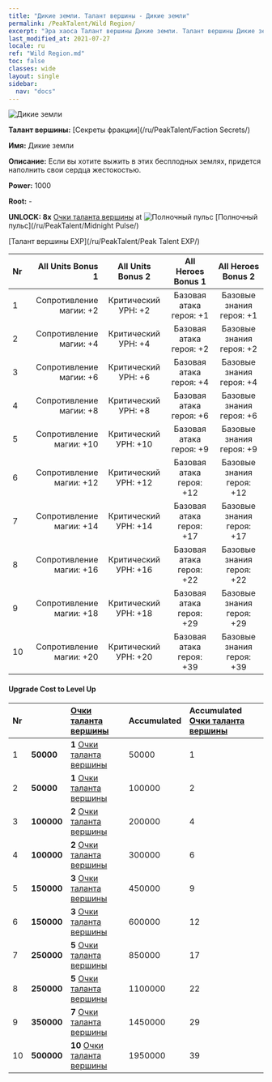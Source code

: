 ```yaml
---
title: "Дикие земли. Талант вершины - Дикие земли"
permalink: /PeakTalent/Wild Region/
excerpt: "Эра хаоса Талант вершины Дикие земли. Талант вершины Дикие земли. Дикие земли"
last_modified_at: 2021-07-27
locale: ru
ref: "Wild Region.md"
toc: false
classes: wide
layout: single
sidebar:
  nav: "docs"
---
```


  ![Дикие земли](/images/pt/talent_3010.png)

  **Талант вершины:** [Секреты фракции](/ru/PeakTalent/Faction Secrets/)

  **Имя:** Дикие земли

  **Описание:** Если вы хотите выжить в этих бесплодных землях, придется наполнить свои сердца жестокостью.

  **Power:** 1000

  **Root:** -

  **UNLOCK: 8x** [Очки таланта вершины](/ItemsRU/con_934/) at ![Полночный пульс](/images/pt/talent_3009.png) [Полночный пульс](/ru/PeakTalent/Midnight Pulse/)

  [Талант вершины EXP](/ru/PeakTalent/Peak Talent EXP/)

  | Nr | All Units Bonus 1 | All Units Bonus 2 | All Heroes Bonus 1 | All Heroes Bonus 2 |
  |:---|--------------:|:-------------:|:-------------:|:-------------:|
  | 1 | Сопротивление магии: +2 | Критический УРН: +2 | Базовая атака героя: +1 | Базовые знания героя: +1 |
  | 2 | Сопротивление магии: +4 | Критический УРН: +4 | Базовая атака героя: +2 | Базовые знания героя: +2 |
  | 3 | Сопротивление магии: +6 | Критический УРН: +6 | Базовая атака героя: +4 | Базовые знания героя: +4 |
  | 4 | Сопротивление магии: +8 | Критический УРН: +8 | Базовая атака героя: +6 | Базовые знания героя: +6 |
  | 5 | Сопротивление магии: +10 | Критический УРН: +10 | Базовая атака героя: +9 | Базовые знания героя: +9 |
  | 6 | Сопротивление магии: +12 | Критический УРН: +12 | Базовая атака героя: +12 | Базовые знания героя: +12 |
  | 7 | Сопротивление магии: +14 | Критический УРН: +14 | Базовая атака героя: +17 | Базовые знания героя: +17 |
  | 8 | Сопротивление магии: +16 | Критический УРН: +16 | Базовая атака героя: +22 | Базовые знания героя: +22 |
  | 9 | Сопротивление магии: +18 | Критический УРН: +18 | Базовая атака героя: +29 | Базовые знания героя: +29 |
  | 10 | Сопротивление магии: +20 | Критический УРН: +20 | Базовая атака героя: +39 | Базовые знания героя: +39 |


#### Upgrade Cost to Level Up

  | Nr | <i class="fas fa-coins"/> | [Очки таланта вершины](/ItemsRU/con_934/) | Accumulated <i class="fas fa-coins"/> | Accumulated [Очки таланта вершины](/ItemsRU/con_934/) |
  |:---|:--------------|:-------------|:-------------|:-------------|
  | 1 | **50000** | **1** [Очки таланта вершины](/ItemsRU/con_934/) | 50000 | 1 |
  | 2 | **50000** | **1** [Очки таланта вершины](/ItemsRU/con_934/) | 100000 | 2 |
  | 3 | **100000** | **2** [Очки таланта вершины](/ItemsRU/con_934/) | 200000 | 4 |
  | 4 | **100000** | **2** [Очки таланта вершины](/ItemsRU/con_934/) | 300000 | 6 |
  | 5 | **150000** | **3** [Очки таланта вершины](/ItemsRU/con_934/) | 450000 | 9 |
  | 6 | **150000** | **3** [Очки таланта вершины](/ItemsRU/con_934/) | 600000 | 12 |
  | 7 | **250000** | **5** [Очки таланта вершины](/ItemsRU/con_934/) | 850000 | 17 |
  | 8 | **250000** | **5** [Очки таланта вершины](/ItemsRU/con_934/) | 1100000 | 22 |
  | 9 | **350000** | **7** [Очки таланта вершины](/ItemsRU/con_934/) | 1450000 | 29 |
  | 10 | **500000** | **10** [Очки таланта вершины](/ItemsRU/con_934/) | 1950000 | 39 |

